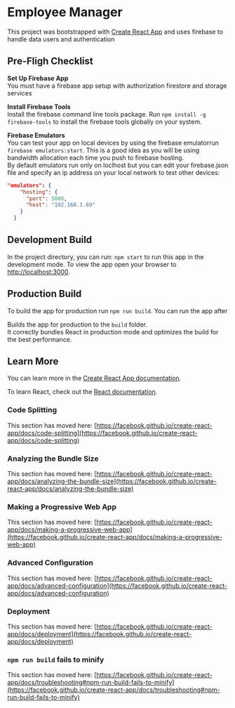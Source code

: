 # Employee Manager

This project was bootstrapped with [Create React App](https://github.com/facebook/create-react-app) and uses firebase to handle data users and authentication

## Pre-Fligh Checklist
__Set Up Firebase App__  
You must have a firebase app setup with authorization firestore and storage services

__Install Firebase Tools__\
Install the firebase command line tools package. Run ```npm install -g firebase-tools``` to install the firebase tools globally on your system.


__Firebase Emulators__  
You can test your app on local devices by using the firebase emulatorrun ```firebase emulators:start```. This is a good idea as you will be using bandwidth allocation each time you push to firebase hosting.\
By default emulators run only on loclhost but you can edit your firebase.json file and specify an ip address on your local network to test other devices:
```json
"emulators": {    
    "hosting": {
      "port": 5000,
      "host": "192.168.1.69"
    }
  }
```

 



## Development Build 
In the project directory, you can run: `npm start` to run this app in the development mode. To view the app open your browser to [http://localhost:3000](http://localhost:3000).





## Production Build  
To build the app for production run `npm run build`. You can run the app after  

Builds the app for production to the `build` folder.\
It correctly bundles React in production mode and optimizes the build for the best performance.

 

 

 

## Learn More

You can learn more in the [Create React App documentation](https://facebook.github.io/create-react-app/docs/getting-started).

To learn React, check out the [React documentation](https://reactjs.org/).

### Code Splitting

This section has moved here: [https://facebook.github.io/create-react-app/docs/code-splitting](https://facebook.github.io/create-react-app/docs/code-splitting)

### Analyzing the Bundle Size

This section has moved here: [https://facebook.github.io/create-react-app/docs/analyzing-the-bundle-size](https://facebook.github.io/create-react-app/docs/analyzing-the-bundle-size)

### Making a Progressive Web App

This section has moved here: [https://facebook.github.io/create-react-app/docs/making-a-progressive-web-app](https://facebook.github.io/create-react-app/docs/making-a-progressive-web-app)

### Advanced Configuration

This section has moved here: [https://facebook.github.io/create-react-app/docs/advanced-configuration](https://facebook.github.io/create-react-app/docs/advanced-configuration)

### Deployment

This section has moved here: [https://facebook.github.io/create-react-app/docs/deployment](https://facebook.github.io/create-react-app/docs/deployment)

### `npm run build` fails to minify

This section has moved here: [https://facebook.github.io/create-react-app/docs/troubleshooting#npm-run-build-fails-to-minify](https://facebook.github.io/create-react-app/docs/troubleshooting#npm-run-build-fails-to-minify)
